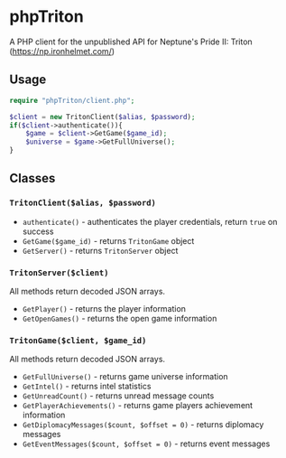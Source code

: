 phpTriton
=========

A PHP client for the unpublished API for Neptune's Pride II: Triton (https://np.ironhelmet.com/)

Usage
-----

```php
require "phpTriton/client.php";

$client = new TritonClient($alias, $password);
if($client->authenticate()){
    $game = $client->GetGame($game_id);
    $universe = $game->GetFullUniverse();
}
```

Classes
-------

### `TritonClient($alias, $password)`

* `authenticate()` - authenticates the player credentials, return `true` on success
* `GetGame($game_id)` - returns `TritonGame` object
* `GetServer()` - returns `TritonServer` object

### `TritonServer($client)`

All methods return decoded JSON arrays.

* `GetPlayer()` - returns the player information
* `GetOpenGames()` - returns the open game information

### `TritonGame($client, $game_id)`

All methods return decoded JSON arrays.

* `GetFullUniverse()` - returns game universe information
* `GetIntel()` - returns intel statistics
* `GetUnreadCount()` - returns unread message counts
* `GetPlayerAchievements()` - returns game players achievement information
* `GetDiplomacyMessages($count, $offset = 0)` - returns diplomacy messages
* `GetEventMessages($count, $offset = 0)` - returns event messages

